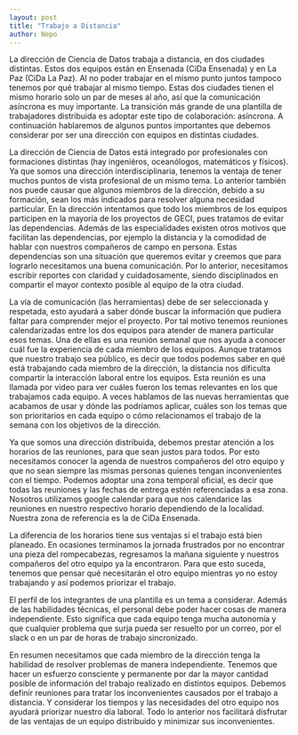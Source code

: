 ```yaml
---
layout: post
title: "Trabajo a Distancia"
author: Nepo
---
```


La dirección de Ciencia de Datos trabaja a distancia, en dos ciudades distintas. Estos dos
equipos están en Ensenada (CiDa Ensenada) y en La Paz (CiDa La Paz). Al no poder 
trabajar en el mismo punto juntos tampoco tenemos por qué trabajar al mismo tiempo. Estas dos 
ciudades tienen el mismo horario solo un par de meses al año, así que la comunicación asíncrona es 
muy importante. La transición más grande de una plantilla de trabajadores distribuida es adoptar 
este tipo de colaboración: asíncrona. A continuación hablaremos de algunos puntos importantes que
debemos considerar por ser una dirección con equipos en distintas ciudades.

La dirección de Ciencia de Datos está integrado por profesionales con formaciones distintas (hay 
ingeniéros, oceanólogos, matemáticos y físicos). Ya que somos una dirección interdisciplinaria, 
tenemos la ventaja de tener muchos puntos de vista profesional de un mismo tema. Lo anterior 
también nos puede causar que algunos miembros de la dirección, debido a su formación, sean los más
indicados para resolver alguna necesidad particular. En la dirección intentamos que todo los 
miembros de los equipos participen en la mayoría de los proyectos de GECI, pues tratamos de evitar
las dependencias. Además de las especialidades existen otros motivos que facilitan las 
dependencias, por ejemplo la distancia y la comodidad de hablar con nuestros compañeros de campo en
persona. Estas dependencias son una situación que queremos evitar y creemos que para lograrlo 
necesitamos una buena comunicación. Por lo anterior, necesitamos escribir reportes con claridad y 
cuidadosamente, siendo disciplinados en compartir el mayor contexto posible al equipo de la otra
ciudad. 

La vía de comunicación (las herramientas) debe de ser seleccionada y respetada, esto ayudará a 
saber dónde buscar la información que pudiera faltar para comprender mejor el proyecto. Por tal 
motivo tenemos reuniones calendarizadas entre los dos equipos para atender de manera particular 
esos temas. Una de ellas es una reunión semanal que nos ayuda a conocer cuál fue la experiencia de 
cada miembro de los equipos. Aunque tratamos que nuestro trabajo sea público, es decir que todos 
podemos saber en qué está trabajando cada miembro de la dirección, la distancia nos dificulta 
compartir la interacción laboral entre los equipos. Esta reunión es una llamada por video para ver
cuáles fueron los temas relevantes en los que trabajamos cada equipo. A veces hablamos de las 
nuevas herramientas que acabamos de usar y dónde las podríamos aplicar, cuáles son los temas que 
son prioritarios en cada equipo o cómo relacionamos el trabajo de la semana con los objetivos de 
la dirección. 

Ya que somos una dirección distribuida, debemos prestar atención a los horarios de las reuniones, 
para que sean justos para todos. Por esto necesitamos conocer la agenda de nuestros compañeros 
del otro equipo y que no sean siempre las mismas personas quienes tengan inconvenientes con el 
tiempo. Podemos adoptar una zona temporal oficial, es decir que todas las reuniones y las fechas de
entrega estén referenciadas a esa zona. Nosotros utilizamos google calendar para que nos 
calendarice las reuniones en nuestro respectivo horario dependiendo de la localidad. Nuestra zona
de referencia es la de CiDa Ensenada. 

La diferencia de los horarios tiene sus ventajas si el trabajo está bien planeado. En ocasiones 
terminamos la jornada frustrados por no encontrar una pieza del rompecabezas, regresamos la mañana
siguiente y nuestros compañeros del otro equipo ya la encontraron. Para que esto suceda, tenemos 
que pensar qué necesitarán el otro equipo mientras yo no estoy trabajando y así podemos priorizar 
el trabajo.

El perfil de los integrantes de una plantilla es un tema a considerar. Además de las habilidades 
técnicas, el personal debe poder hacer cosas de manera independiente. Esto significa que cada 
equipo tenga mucha autonomía y que cualquier problema que surja pueda ser resuelto por un correo,
por el slack o en un par de horas de trabajo sincronizado. 

En resumen necesitamos que cada miembro de la dirección tenga la habilidad de resolver problemas de 
manera independiente. Tenemos que hacer un esfuerzo consciente y permanente por dar la mayor 
cantidad posible de información del trabajo realizado en distintos equipos. Debemos definir 
reuniones para tratar los inconvenientes causados por el trabajo a distancia. Y considerar los 
tiempos y las necesidades del otro equipo nos ayudará priorizar nuestro día laboral. Todo lo 
anterior nos facilitará disfrutar de las ventajas de un equipo distribuido y minimizar sus 
inconvenientes. 
